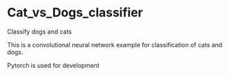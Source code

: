 # Cat_vs_Dogs_classifier
Classify dogs and cats

This is a convolutional neural network example for classification of cats and dogs.

Pytorch is used for development
